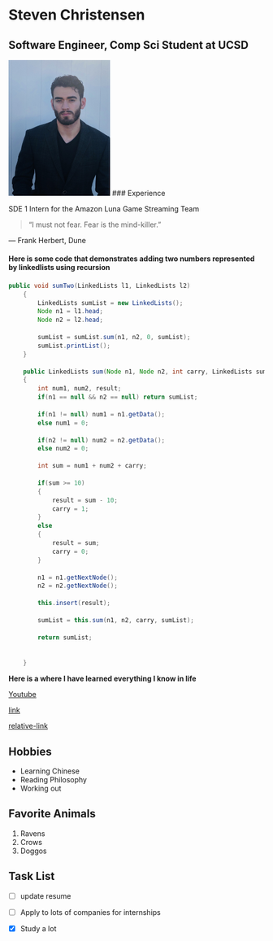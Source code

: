 # Steven Christensen
## Software Engineer, Comp Sci Student at UCSD

<img src="IMG_2598.jpg" alt="this is an image" width="200"/>
### Experience

SDE 1 Intern for the Amazon Luna Game Streaming Team


> “I must not fear. Fear is the mind-killer.”

― Frank Herbert, Dune

#### Here is some code that demonstrates adding two numbers represented by linkedlists using recursion
```java
public void sumTwo(LinkedLists l1, LinkedLists l2)
	{
		LinkedLists sumList = new LinkedLists();
		Node n1 = l1.head;
		Node n2 = l2.head;
		
		sumList = sumList.sum(n1, n2, 0, sumList);
		sumList.printList();
	}
	
	public LinkedLists sum(Node n1, Node n2, int carry, LinkedLists sumList)
	{
		int num1, num2, result;
		if(n1 == null && n2 == null) return sumList;
		
		if(n1 != null) num1 = n1.getData();
		else num1 = 0;
		
		if(n2 != null) num2 = n2.getData();
		else num2 = 0;
		
		int sum = num1 + num2 + carry;
		
		if(sum >= 10)
		{
			result = sum - 10;
			carry = 1;
		}
		else
		{
			result = sum;
			carry = 0;
		}
		
		n1 = n1.getNextNode();
		n2 = n2.getNextNode();
		
		this.insert(result);
		
		sumList = this.sum(n1, n2, carry, sumList);
		
		return sumList;
		 
		
	}
```

**Here is a where I have learned everything I know in life**

[Youtube](https://www.youtube.com)

[link](#experience)

[relative-link](README.md)

## Hobbies
- Learning Chinese
- Reading Philosophy
- Working out

## Favorite Animals
1. Ravens
2. Crows
3. Doggos
   
## Task List
  - [ ] update resume
  - [ ] Apply to lots of companies for internships
  - [x] Study a lot

